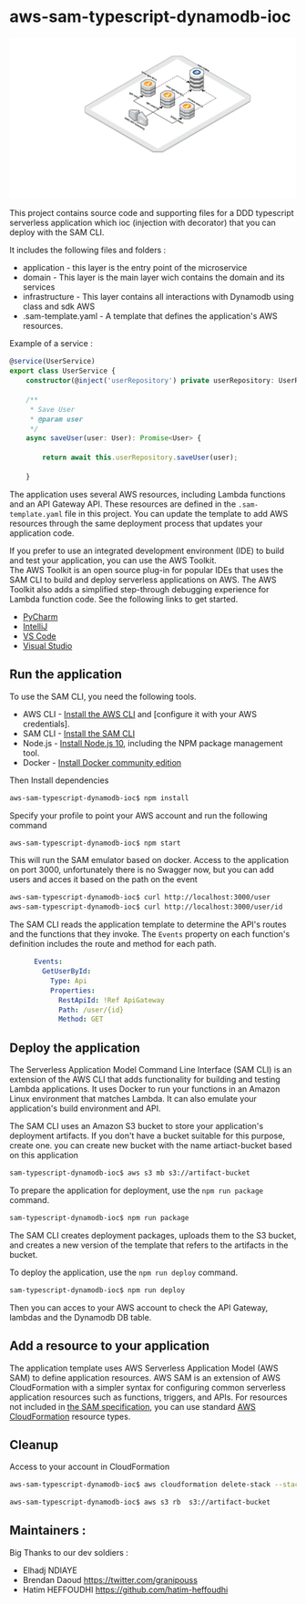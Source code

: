# aws-sam-typescript-dynamodb-ioc

![image](./schema.png)


This project contains source code and supporting files for a DDD typescript serverless application which ioc (injection with decorator)   that you can deploy with the SAM CLI. 

It includes the following files and folders :

- application - this layer is the entry point of the microservice 
- domain - This layer is the main layer wich contains the domain and its services
- infrastructure - This layer contains all interactions with Dynamodb using class and sdk AWS
- .sam-template.yaml - A template that defines the application's AWS resources.

Example of a service : 

```typescript
@service(UserService)
export class UserService {
    constructor(@inject('userRepository') private userRepository: UserRepository) {}

    /**
     * Save User
     * @param user
     */
    async saveUser(user: User): Promise<User> {

        return await this.userRepository.saveUser(user);

    }
```
The application uses several AWS resources, including Lambda functions and an API Gateway API. These resources are defined in the `.sam-template.yaml` file in this project. You can update the template to add AWS resources through the same deployment process that updates your application code.

If you prefer to use an integrated development environment (IDE) to build and test your application, you can use the AWS Toolkit.  
The AWS Toolkit is an open source plug-in for popular IDEs that uses the SAM CLI to build and deploy serverless applications on AWS. The AWS Toolkit also adds a simplified step-through debugging experience for Lambda function code. See the following links to get started.

* [PyCharm](https://docs.aws.amazon.com/toolkit-for-jetbrains/latest/userguide/welcome.html)
* [IntelliJ](https://docs.aws.amazon.com/toolkit-for-jetbrains/latest/userguide/welcome.html)
* [VS Code](https://docs.aws.amazon.com/toolkit-for-vscode/latest/userguide/welcome.html)
* [Visual Studio](https://docs.aws.amazon.com/toolkit-for-visual-studio/latest/user-guide/welcome.html)

## Run the application

To use the SAM CLI, you need the following tools.

* AWS CLI - [Install the AWS CLI](https://docs.aws.amazon.com/cli/latest/userguide/cli-chap-install.html) and [configure it with your AWS credentials].
* SAM CLI - [Install the SAM CLI](https://docs.aws.amazon.com/serverless-application-model/latest/developerguide/serverless-sam-cli-install.html)
* Node.js - [Install Node.js 10](https://nodejs.org/en/), including the NPM package management tool.
* Docker - [Install Docker community edition](https://hub.docker.com/search/?type=edition&offering=community)


Then Install dependencies 

```bash
aws-sam-typescript-dynamodb-ioc$ npm install
```

Specify your profile to point your AWS account and run the following command

```bash
aws-sam-typescript-dynamodb-ioc$ npm start
```

This will run the  SAM emulator based on docker. Access to the application on port 3000, unfortunately there is no Swagger now, but you can add users and acces it based on the path on the event

```bash
aws-sam-typescript-dynamodb-ioc$ curl http://localhost:3000/user
aws-sam-typescript-dynamodb-ioc$ curl http://localhost:3000/user/id
```

The SAM CLI reads the application template to determine the API's routes and the functions that they invoke. The `Events` property on each function's definition includes the route and method for each path.

```yaml
      Events:
        GetUserById:
          Type: Api
          Properties:
            RestApiId: !Ref ApiGateway
            Path: /user/{id}
            Method: GET
```


## Deploy the application

The Serverless Application Model Command Line Interface (SAM CLI) is an extension of the AWS CLI that adds functionality for building and testing Lambda applications. It uses Docker to run your functions in an Amazon Linux environment that matches Lambda. It can also emulate your application's build environment and API.


The SAM CLI uses an Amazon S3 bucket to store your application's deployment artifacts. If you don't have a bucket suitable for this purpose, create one. you can create new bucket with the name artiact-bucket based on this application

```bash
sam-typescript-dynamodb-ioc$ aws s3 mb s3://artifact-bucket 
```

To prepare the application for deployment, use the `npm run package` command.

```bash
sam-typescript-dynamodb-ioc$ npm run package
```

The SAM CLI creates deployment packages, uploads them to the S3 bucket, and creates a new version of the template that refers to the artifacts in the bucket.

To deploy the application, use the `npm run deploy` command.

```bash
sam-typescript-dynamodb-ioc$ npm run deploy
```
Then you can acces to your AWS account to check the API Gateway, lambdas and the Dynamodb DB table.


## Add a resource to your application
The application template uses AWS Serverless Application Model (AWS SAM) to define application resources. AWS SAM is an extension of AWS CloudFormation with a simpler syntax for configuring common serverless application resources such as functions, triggers, and APIs. For resources not included in [the SAM specification](https://github.com/awslabs/serverless-application-model/blob/master/versions/2016-10-31.md), you can use standard [AWS CloudFormation](https://docs.aws.amazon.com/AWSCloudFormation/latest/UserGuide/aws-template-resource-type-ref.html) resource types.

## Cleanup
Access to your account in CloudFormation 

```bash
aws-sam-typescript-dynamodb-ioc$ aws cloudformation delete-stack --stack-name sam-typescript-dynamodb-ioc
```


```bash
aws-sam-typescript-dynamodb-ioc$ aws s3 rb  s3://artifact-bucket 
```

## Maintainers  :
Big Thanks to our dev soldiers  : 

- Elhadj NDIAYE 
- Brendan Daoud https://twitter.com/granipouss
- Hatim HEFFOUDHI  https://github.com/hatim-heffoudhi
